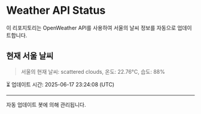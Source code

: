
# Weather API Status

이 리포지토리는 OpenWeather API를 사용하여 서울의 날씨 정보를 자동으로 업데이트합니다.

## 현재 서울 날씨
> 서울의 현재 날씨: scattered clouds, 온도: 22.76°C, 습도: 88%

⏳ 업데이트 시간: 2025-06-17 23:24:08 (UTC)

---
자동 업데이트 봇에 의해 관리됩니다.
